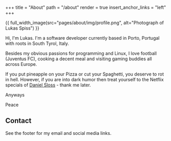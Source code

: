 +++
title = "About"
path = "/about"
render = true
insert_anchor_links = "left"
+++

{{ full_width_image(src="pages/about/img/profile.png", alt="Photograph of Lukas Spiss") }}

Hi, I'm Lukas. I'm a software developer currently based in Porto, Portugal with roots in South Tyrol, Italy.

Besides my obvious passions for programming and Linux, I love football (Juventus FC), cooking a decent meal and visiting gaming buddies all across Europe.

If you put pineapple on your Pizza or cut your Spaghetti, you deserve to rot in hell. However, if you are into dark humor then treat yourself to the Netflix specials of [Daniel Sloss](https://www.netflix.com/title/80223685) - thank me later.

Anyways

Peace

## Contact

See the footer for my email and social media links.